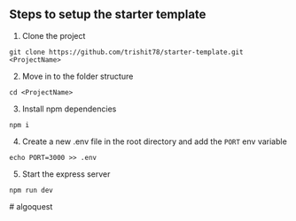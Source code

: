 ## Steps to setup the starter template

1. Clone the project

```
git clone https://github.com/trishit78/starter-template.git <ProjectName>
```

2. Move in to the folder structure

```
cd <ProjectName>
```

3. Install npm dependencies

```
npm i
```

4. Create a new .env file in the root directory and add the `PORT` env variable

```
echo PORT=3000 >> .env
```

5. Start the express server

```
npm run dev
```
#   a l g o q u e s t  
 